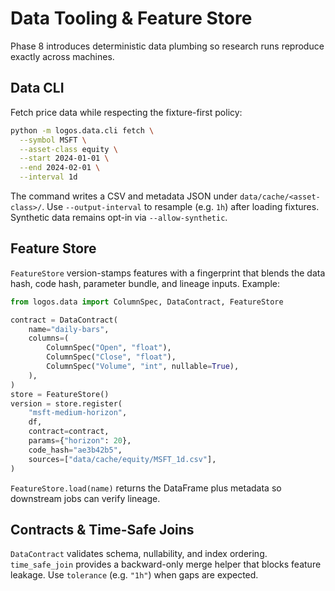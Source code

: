 # Data Tooling & Feature Store

Phase 8 introduces deterministic data plumbing so research runs reproduce exactly across machines.

## Data CLI

Fetch price data while respecting the fixture-first policy:

```bash
python -m logos.data.cli fetch \
  --symbol MSFT \
  --asset-class equity \
  --start 2024-01-01 \
  --end 2024-02-01 \
  --interval 1d
```

The command writes a CSV and metadata JSON under `data/cache/<asset-class>/`. Use `--output-interval` to resample (e.g. `1h`) after loading fixtures. Synthetic data remains opt-in via `--allow-synthetic`.

## Feature Store

`FeatureStore` version-stamps features with a fingerprint that blends the data hash, code hash, parameter bundle, and lineage inputs. Example:

```python
from logos.data import ColumnSpec, DataContract, FeatureStore

contract = DataContract(
    name="daily-bars",
    columns=(
        ColumnSpec("Open", "float"),
        ColumnSpec("Close", "float"),
        ColumnSpec("Volume", "int", nullable=True),
    ),
)
store = FeatureStore()
version = store.register(
    "msft-medium-horizon",
    df,
    contract=contract,
    params={"horizon": 20},
    code_hash="ae3b42b5",
    sources=["data/cache/equity/MSFT_1d.csv"],
)
```

`FeatureStore.load(name)` returns the DataFrame plus metadata so downstream jobs can verify lineage.

## Contracts & Time-Safe Joins

`DataContract` validates schema, nullability, and index ordering. `time_safe_join` provides a backward-only merge helper that blocks feature leakage. Use `tolerance` (e.g. `"1h"`) when gaps are expected.
